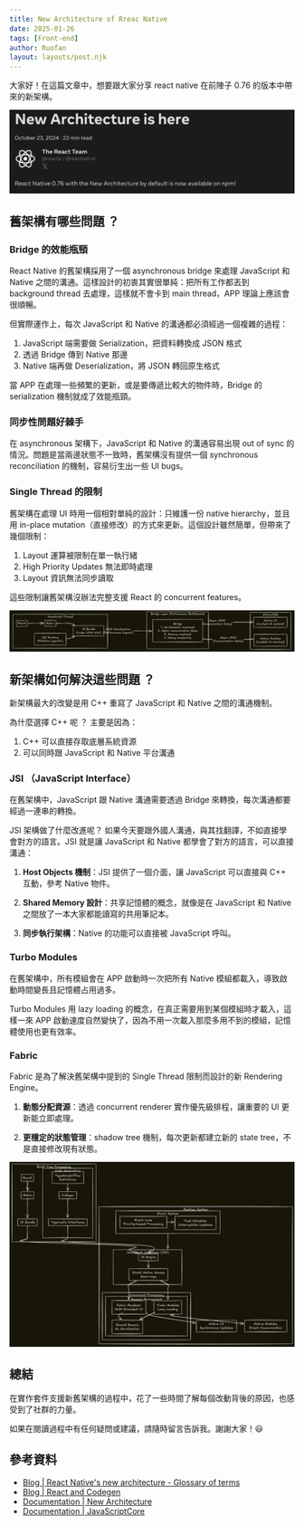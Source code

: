 ```yaml
---
title: New Architecture of Rreac Native
date: 2025-01-26
tags: [Front-end]
author: Ruofan
layout: layouts/post.njk
---
```


<!-- summary -->

大家好！在這篇文章中，想要跟大家分享 react native 在前陣子 0.76 的版本中帶來的新架構。

![](/img/posts/ruofan/rn-1.png)

<!-- summary -->

<!-- more -->

## 舊架構有哪些問題 ？

### Bridge 的效能瓶頸

React Native 的舊架構採用了一個 asynchronous bridge 來處理 JavaScript 和 Native 之間的溝通。這樣設計的初衷其實很單純：把所有工作都丟到 background thread 去處理，這樣就不會卡到 main thread，APP 理論上應該會很順暢。

但實際運作上，每次 JavaScript 和 Native 的溝通都必須經過一個複雜的過程：

1. JavaScript 端需要做 Serialization，把資料轉換成 JSON 格式
2. 透過 Bridge 傳到 Native 那邊
3. Native 端再做 Deserialization，將 JSON 轉回原生格式

當 APP 在處理一些頻繁的更新，或是要傳遞比較大的物件時，Bridge 的 serialization 機制就成了效能瓶頸。

### 同步性問題好棘手

在 asynchronous 架構下，JavaScript 和 Native 的溝通容易出現 out of sync 的情況。問題是當兩邊狀態不一致時，舊架構沒有提供一個 synchronous reconciliation 的機制，容易衍生出一些 UI bugs。

### Single Thread 的限制

舊架構在處理 UI 時用一個相對單純的設計：只維護一份 native hierarchy，並且用 in-place mutation（直接修改）的方式來更新。這個設計雖然簡單，但帶來了幾個限制：

1. Layout 運算被限制在單一執行緒
2. High Priority Updates 無法即時處理
3. Layout 資訊無法同步讀取

這些限制讓舊架構沒辦法完整支援 React 的 concurrent features。

![](/img/posts/ruofan/rn-2.png)


## 新架構如何解決這些問題 ？
新架構最大的改變是用 C++ 重寫了 JavaScript 和 Native 之間的溝通機制。

為什麼選擇 C++ 呢 ？ 
主要是因為：
1. C++ 可以直接存取底層系統資源
2. 可以同時跟 JavaScript 和 Native 平台溝通

### JSI （JavaScript Interface）

在舊架構中，JavaScript 跟 Native 溝通需要透過 Bridge 來轉換，每次溝通都要經過一連串的轉換。

JSI 架構做了什麼改進呢？
如果今天要跟外國人溝通，與其找翻譯，不如直接學會對方的語言。JSI 就是讓 JavaScript 和 Native 都學會了對方的語言，可以直接溝通：

1. **Host Objects 機制**：JSI 提供了一個介面，讓 JavaScript 可以直接與 C++ 互動，參考 Native 物件。

2. **Shared Memory 設計**：共享記憶體的概念，就像是在 JavaScript 和 Native 之間放了一本大家都能讀寫的共用筆記本。

3. **同步執行架構**：Native 的功能可以直接被 JavaScript 呼叫。

### Turbo Modules

在舊架構中，所有模組會在 APP 啟動時一次把所有 Native 模組都載入，導致啟動時間變長且記憶體占用過多。

Turbo Modules 用 lazy loading 的概念，在真正需要用到某個模組時才載入，這樣一來 APP 啟動速度自然變快了，因為不用一次載入那麼多用不到的模組，記憶體使用也更有效率。

### Fabric

Fabric 是為了解決舊架構中提到的 Single Thread 限制而設計的新 Rendering Engine。

1. **動態分配資源**：透過 concurrent renderer 實作優先級排程，讓重要的 UI 更新能立即處理。

2. **更穩定的狀態管理**：shadow tree 機制，每次更新都建立新的 state tree，不是直接修改現有狀態。


![](/img/posts/ruofan/rn-3.png)

## 總結

在實作套件支援新舊架構的過程中，花了一些時間了解每個改動背後的原因，也感受到了社群的力量。

如果在閱讀過程中有任何疑問或建議，請隨時留言告訴我。謝謝大家！😃


## 參考資料

- [Blog | React Native's new architecture - Glossary of terms](https://blog.nparashuram.com/2019/01/react-natives-new-architecture-glossary.html)
- [Blog | React and Codegen](https://commerce.nearform.com/blog/2019/react-codegen-part-1/)
- [Documentation | New Architecture ](https://reactnative.dev/blog/2024/10/23/the-new-architecture-is-here)
- [Documentation | JavaScriptCore ](https://developer.apple.com/documentation/javascriptcore)

